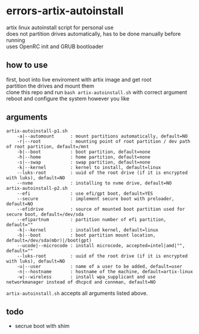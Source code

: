 # errors-artix-autoinstall

artix linux autoinstall script for personal use\
does not partition drives automatically, has to be done manually before running\
uses OpenRC init and GRUB bootloader

## how to use

first, boot into live enviroment with artix image and get root\
partition the drives and mount them\
clone this repo and run `bash artix-autoinstall.sh` with correct argument\
reboot and configure the system however you like

## arguments

```
artix-autoinstall-p1.sh
    -a|--automount      : mount partitions automatically, default=NO
    -r|--root           : mounting point of root partition / dev path of root partition, default=/mnt
    -b|--boot           : boot partition, default=none
    -h|--home           : home partition, default=none
    -s|--swap           : swap partition, default=none
    -k|--kernel         : kernel to install, default=linux
    --luks-root         : uuid of the root drive (if it is encrypted with luks), default=NO
    --nvme              : installing to nvme drive, default=NO
artix-autoinstall-p2.sh
    --efi               : use efi/gpt boot, default=YES
    --secure            : implement secure boot with preloader, default=NO
    --efidrive          : source of mounted boot partition used for secure boot, default=/dev/sda
    --efipartnum        : partition number of efi partition, default=""
    -k|--kernel         : installed kernel, default=linux
    -b|--boot           : boot partition mount location, default=/dev/sda(mbr)|/boot(gpt)
    --ucode|--microcode : install microcode, accepted=intel|amd|"", default=""
    --luks-root         : uuid of the root drive (if it is encrypted with luks), default=NO
    -u|--user           : name of a user to be added, default=user
    -n|--hostname       : hostname of the machine, default=artix-linux
    -w|--wireless       : install wpa_supplicant and use networkmanager instead of dhcpcd and connman, default=NO
```

`artix-autoinstall.sh` accepts all arguments listed above.

## todo

 * secrue boot with shim
